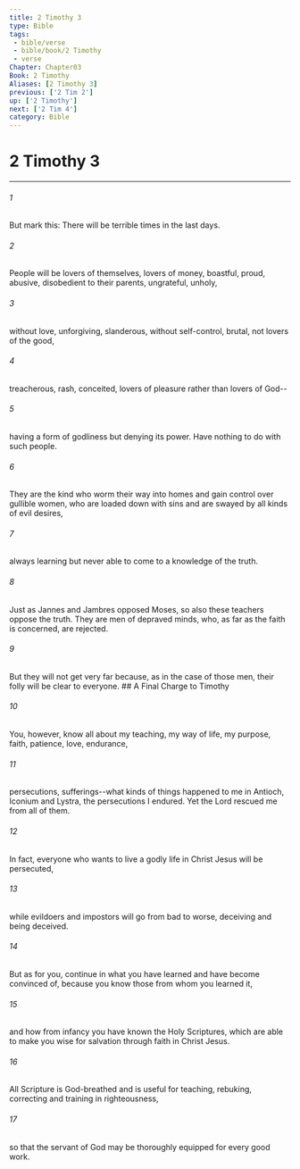 ```yaml
---
title: 2 Timothy 3
type: Bible
tags:
 - bible/verse
 - bible/book/2 Timothy
 - verse
Chapter: Chapter03
Book: 2 Timothy
Aliases: [2 Timothy 3]
previous: ['2 Tim 2']
up: ['2 Timothy']
next: ['2 Tim 4']
category: Bible
---
```

# 2 Timothy 3

***


###### 1 
But mark this: There will be terrible times in the last days. 

###### 2 
People will be lovers of themselves, lovers of money, boastful, proud, abusive, disobedient to their parents, ungrateful, unholy, 

###### 3 
without love, unforgiving, slanderous, without self-control, brutal, not lovers of the good, 

###### 4 
treacherous, rash, conceited, lovers of pleasure rather than lovers of God-- 

###### 5 
having a form of godliness but denying its power. Have nothing to do with such people. 

###### 6 
They are the kind who worm their way into homes and gain control over gullible women, who are loaded down with sins and are swayed by all kinds of evil desires, 

###### 7 
always learning but never able to come to a knowledge of the truth. 

###### 8 
Just as Jannes and Jambres opposed Moses, so also these teachers oppose the truth. They are men of depraved minds, who, as far as the faith is concerned, are rejected. 

###### 9 
But they will not get very far because, as in the case of those men, their folly will be clear to everyone. ## A Final Charge to Timothy 

###### 10 
You, however, know all about my teaching, my way of life, my purpose, faith, patience, love, endurance, 

###### 11 
persecutions, sufferings--what kinds of things happened to me in Antioch, Iconium and Lystra, the persecutions I endured. Yet the Lord rescued me from all of them. 

###### 12 
In fact, everyone who wants to live a godly life in Christ Jesus will be persecuted, 

###### 13 
while evildoers and impostors will go from bad to worse, deceiving and being deceived. 

###### 14 
But as for you, continue in what you have learned and have become convinced of, because you know those from whom you learned it, 

###### 15 
and how from infancy you have known the Holy Scriptures, which are able to make you wise for salvation through faith in Christ Jesus. 

###### 16 
All Scripture is God-breathed and is useful for teaching, rebuking, correcting and training in righteousness, 

###### 17 
so that the servant of God may be thoroughly equipped for every good work. 
